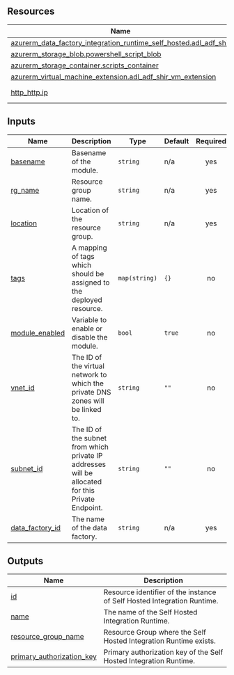 <!-- BEGIN_TF_DOCS -->
## Resources

| Name | Type |
|------|------|
| [azurerm_data_factory_integration_runtime_self_hosted.adl_adf_shir](https://registry.terraform.io/providers/hashicorp/azurerm/latest/docs/resources/data_factory_integration_runtime_self_hosted) | resource |
| [azurerm_storage_blob.powershell_script_blob](https://registry.terraform.io/providers/hashicorp/azurerm/latest/docs/resources/storage_blob) | resource |
| [azurerm_storage_container.scripts_container](https://registry.terraform.io/providers/hashicorp/azurerm/latest/docs/resources/storage_container) | resource |
| [azurerm_virtual_machine_extension.adl_adf_shir_vm_extension](https://registry.terraform.io/providers/hashicorp/azurerm/latest/docs/resources/virtual_machine_extension) | resource |
| [http_http.ip](https://registry.terraform.io/providers/hashicorp/http/latest/docs/data-sources/http) | data source |

## Inputs

| Name | Description | Type | Default | Required |
|------|-------------|------|---------|:--------:|
| <a name="input_basename"></a> [basename](#input\_basename) | Basename of the module. | `string` | n/a | yes |
| <a name="input_rg_name"></a> [rg\_name](#input\_rg\_name) | Resource group name. | `string` | n/a | yes |
| <a name="input_location"></a> [location](#input\_location) | Location of the resource group. | `string` | n/a | yes |
| <a name="input_tags"></a> [tags](#input\_tags) | A mapping of tags which should be assigned to the deployed resource. | `map(string)` | `{}` | no |
| <a name="input_module_enabled"></a> [module\_enabled](#input\_module\_enabled) | Variable to enable or disable the module. | `bool` | `true` | no |
| <a name="input_vnet_id"></a> [vnet\_id](#input\_vnet\_id) | The ID of the virtual network to which the private DNS zones will be linked to. | `string` | `""` | no |
| <a name="input_subnet_id"></a> [subnet\_id](#input\_subnet\_id) | The ID of the subnet from which private IP addresses will be allocated for this Private Endpoint. | `string` | `""` | no |
| <a name="input_data_factory_id"></a> [data\_factory\_id](#input\_data\_factory\_id) | The name of the data factory. | `string` | n/a | yes |

## Outputs

| Name | Description |
|------|-------------|
| <a name="output_id"></a> [id](#output\_id) | Resource identifier of the instance of Self Hosted Integration Runtime. |
| <a name="output_name"></a> [name](#output\_name) | The name of the Self Hosted Integration Runtime. |
| <a name="output_resource_group_name"></a> [resource\_group\_name](#output\_resource\_group\_name) | Resource Group where the Self Hosted Integration Runtime exists. |
| <a name="output_primary_authorization_key"></a> [primary\_authorization\_key](#output\_primary\_authorization\_key) | Primary authorization key of the Self Hosted Integration Runtime. |
<!-- END_TF_DOCS -->